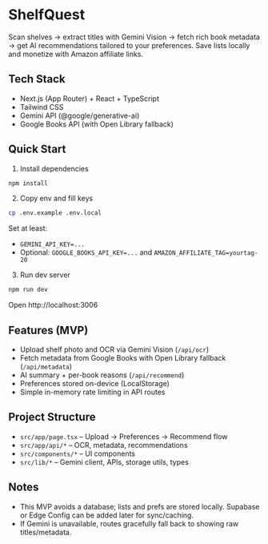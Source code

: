 # ShelfQuest

Scan shelves → extract titles with Gemini Vision → fetch rich book metadata → get AI recommendations tailored to your preferences. Save lists locally and monetize with Amazon affiliate links.

## Tech Stack
- Next.js (App Router) + React + TypeScript
- Tailwind CSS
- Gemini API (@google/generative-ai)
- Google Books API (with Open Library fallback)

## Quick Start

1. Install dependencies

```bash
npm install
```

2. Copy env and fill keys

```bash
cp .env.example .env.local
```

Set at least:
- `GEMINI_API_KEY=...`
- Optional: `GOOGLE_BOOKS_API_KEY=...` and `AMAZON_AFFILIATE_TAG=yourtag-20`

3. Run dev server

```bash
npm run dev
```

Open http://localhost:3006

## Features (MVP)
- Upload shelf photo and OCR via Gemini Vision (`/api/ocr`)
- Fetch metadata from Google Books with Open Library fallback (`/api/metadata`)
- AI summary + per-book reasons (`/api/recommend`)
- Preferences stored on-device (LocalStorage)
- Simple in-memory rate limiting in API routes

## Project Structure
- `src/app/page.tsx` – Upload → Preferences → Recommend flow
- `src/app/api/*` – OCR, metadata, recommendations
- `src/components/*` – UI components
- `src/lib/*` – Gemini client, APIs, storage utils, types

## Notes
- This MVP avoids a database; lists and prefs are stored locally. Supabase or Edge Config can be added later for sync/caching.
- If Gemini is unavailable, routes gracefully fall back to showing raw titles/metadata.

